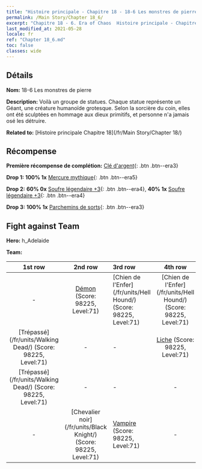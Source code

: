 ```yaml
---
title: "Histoire principale - Chapitre 18 - 18-6 Les monstres de pierre"
permalink: /Main Story/Chapter 18_6/
excerpt: "Chapitre 18 - 6. Era of Chaos  Histoire principale - Chapitre 18_6. 18-6 Les monstres de pierre"
last_modified_at: 2021-05-28
locale: fr
ref: "Chapter 18_6.md"
toc: false
classes: wide
---
```


## Détails

 **Nom:** 18-6 Les monstres de pierre

 **Description:** Voilà un groupe de statues. Chaque statue représente un Géant, une créature humanoïde grotesque. Selon la sorcière du coin, elles ont été sculptées en hommage aux dieux primitifs, et personne n'a jamais osé les détruire.

 **Related to:** [Histoire principale Chapitre 18](/fr/Main Story/Chapter 18/)

## Récompense

 **Première récompense de complétion:** [Clé d'argent](/ItemsFR/con_693/){: .btn .btn--era3}

 **Drop 1:** **100% 1x** [Mercure mythique](/ItemsFR/mat_63/){: .btn .btn--era5}

 **Drop 2:** **60% 0x** [Soufre légendaire +3](/ItemsFR/mat_57/){: .btn .btn--era4}, **40% 1x** [Soufre légendaire +3](/ItemsFR/mat_57/){: .btn .btn--era4}

 **Drop 3:** **100% 1x** [Parchemins de sorts](/ItemsFR/con_694/){: .btn .btn--era3}


## Fight against Team
 **Hero:** h_Adelaide

 **Team:**


  | 1st row | 2nd row | 3rd row | 4th row |
  |:----:|:----:|:----|:----:|
  | - | [Démon](/fr/units/Demon/) (Score: 98225, Level:71)  | [Chien de l'Enfer](/fr/units/Hell Hound/) (Score: 98225, Level:71)  | [Chien de l'Enfer](/fr/units/Hell Hound/) (Score: 98225, Level:71)  |
  | [Trépassé](/fr/units/Walking Dead/) (Score: 98225, Level:71)  | - | - | [Liche](/fr/units/Lich/) (Score: 98225, Level:71)  |
  | [Trépassé](/fr/units/Walking Dead/) (Score: 98225, Level:71)  | - | - | - |
  | - | [Chevalier noir](/fr/units/Black Knight/) (Score: 98225, Level:71)  | [Vampire](/fr/units/Vampire/) (Score: 98225, Level:71)  | - |


